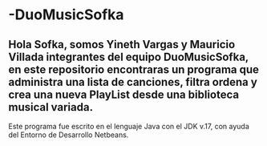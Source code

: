 # -DuoMusicSofka
## Hola Sofka, somos Yineth Vargas y Mauricio Villada integrantes del equipo DuoMusicSofka, en este repositorio encontraras un programa que administra una lista de canciones, filtra ordena y crea una nueva PlayList desde una biblioteca musical variada.
Este programa fue escrito en el lenguaje Java con el JDK v.17, con ayuda del Entorno de Desarrollo Netbeans.
